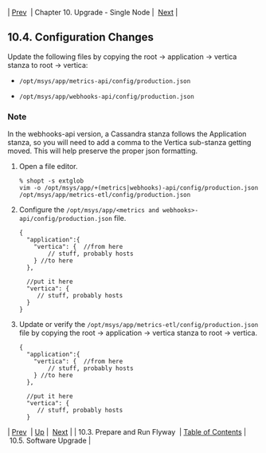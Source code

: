 | [Prev](upgrade.single_node.configuration.flyway)  | Chapter 10. Upgrade - Single Node |  [Next](upgrade.single_node.configuration.software_upgrade) |

## 10.4. Configuration Changes

Update the following files by copying the root -> application -> vertica stanza to root -> vertica:

*   `/opt/msys/app/metrics-api/config/production.json`

*   `/opt/msys/app/webhooks-api/config/production.json`

### Note

In the webhooks-api version, a Cassandra stanza follows the Application stanza, so you will need to add a comma to the Vertica sub-stanza getting moved. This will help preserve the proper json formatting.

1.  Open a file editor.

    ```
    % shopt -s extglob
    vim -o /opt/msys/app/+(metrics|webhooks)-api/config/production.json /opt/msys/app/metrics-etl/config/production.json
    ```

2.  Configure the `/opt/msys/app/<metrics and webhooks>-api/config/production.json` file.

    ```
    {
      "application":{
        "vertica": {  //from here
            // stuff, probably hosts
        } //to here
      },

      //put it here
      "vertica": {
         // stuff, probably hosts
      }
    }
    ```

3.  Update or verify the `/opt/msys/app/metrics-etl/config/production.json` file by copying the root -> application -> vertica stanza to root -> vertica.

    ```
    {
      "application":{
        "vertica": {  //from here
            // stuff, probably hosts
        } //to here
      },

      //put it here
      "vertica": {
         // stuff, probably hosts
      }
    ```

| [Prev](upgrade.single_node.configuration.flyway)  | [Up](upgrade.single_node) |  [Next](upgrade.single_node.configuration.software_upgrade) |
| 10.3. Prepare and Run Flyway  | [Table of Contents](index) |  10.5. Software Upgrade |

